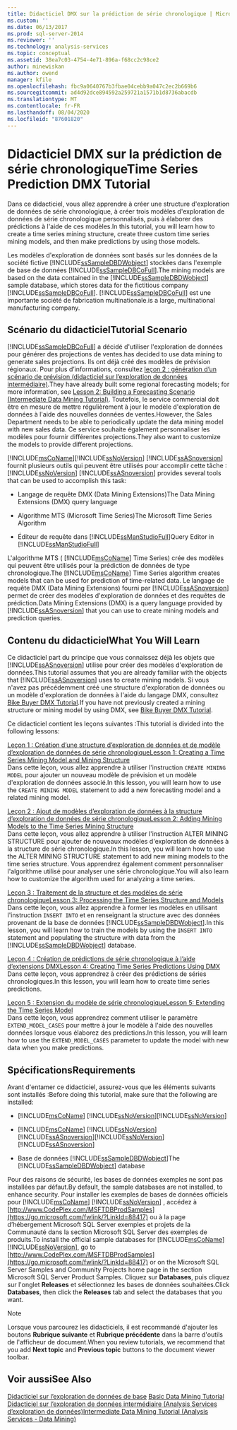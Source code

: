 ```yaml
---
title: Didacticiel DMX sur la prédiction de série chronologique | Microsoft Docs
ms.custom: ''
ms.date: 06/13/2017
ms.prod: sql-server-2014
ms.reviewer: ''
ms.technology: analysis-services
ms.topic: conceptual
ms.assetid: 38ea7c03-4754-4e71-896a-f68cc2c98ce2
author: minewiskan
ms.author: owend
manager: kfile
ms.openlocfilehash: fbc9a0640767b3fbae04cebb9a047c2ec2b669b6
ms.sourcegitcommit: ad4d92dce894592a259721a1571b1d8736abacdb
ms.translationtype: MT
ms.contentlocale: fr-FR
ms.lasthandoff: 08/04/2020
ms.locfileid: "87601820"
---
```

# <a name="time-series-prediction-dmx-tutorial"></a><span data-ttu-id="5bcb8-102">Didacticiel DMX sur la prédiction de série chronologique</span><span class="sxs-lookup"><span data-stu-id="5bcb8-102">Time Series Prediction DMX Tutorial</span></span>
  <span data-ttu-id="5bcb8-103">Dans ce didacticiel, vous allez apprendre à créer une structure d'exploration de données de série chronologique, à créer trois modèles d'exploration de données de série chronologique personnalisés, puis à élaborer des prédictions à l'aide de ces modèles.</span><span class="sxs-lookup"><span data-stu-id="5bcb8-103">In this tutorial, you will learn how to create a time series mining structure, create three custom time series mining models, and then make predictions by using those models.</span></span>  
  
 <span data-ttu-id="5bcb8-104">Les modèles d'exploration de données sont basés sur les données de la société fictive  [!INCLUDE[ssSampleDBDWobject](../includes/sssampledbdwobject-md.md)] stockées dans l'exemple de base de données [!INCLUDE[ssSampleDBCoFull](../includes/sssampledbcofull-md.md)].</span><span class="sxs-lookup"><span data-stu-id="5bcb8-104">The mining models are based on the data contained in the  [!INCLUDE[ssSampleDBDWobject](../includes/sssampledbdwobject-md.md)] sample database, which stores data for the fictitious company [!INCLUDE[ssSampleDBCoFull](../includes/sssampledbcofull-md.md)].</span></span> [!INCLUDE[ssSampleDBCoFull](../includes/sssampledbcofull-md.md)] <span data-ttu-id="5bcb8-105">est une importante société de fabrication multinationale.</span><span class="sxs-lookup"><span data-stu-id="5bcb8-105">is a large, multinational manufacturing company.</span></span>  
  
## <a name="tutorial-scenario"></a><span data-ttu-id="5bcb8-106">Scénario du didacticiel</span><span class="sxs-lookup"><span data-stu-id="5bcb8-106">Tutorial Scenario</span></span>  
 [!INCLUDE[ssSampleDBCoFull](../includes/sssampledbcofull-md.md)] <span data-ttu-id="5bcb8-107">a décidé d'utiliser l'exploration de données pour générer des projections de ventes.</span><span class="sxs-lookup"><span data-stu-id="5bcb8-107">has decided to use data mining to generate sales projections.</span></span> <span data-ttu-id="5bcb8-108">Ils ont déjà créé des modèles de prévision régionaux. Pour plus d’informations, consultez [leçon 2 : génération d’un scénario de prévision &#40;didacticiel sur l’exploration de données intermédiaire&#41;](../../2014/tutorials/lesson-2-building-a-forecasting-scenario-intermediate-data-mining-tutorial.md).</span><span class="sxs-lookup"><span data-stu-id="5bcb8-108">They have already built some regional forecasting models; for more information, see [Lesson 2: Building a Forecasting Scenario &#40;Intermediate Data Mining Tutorial&#41;](../../2014/tutorials/lesson-2-building-a-forecasting-scenario-intermediate-data-mining-tutorial.md).</span></span> <span data-ttu-id="5bcb8-109">Toutefois, le service commercial doit être en mesure de mettre régulièrement à jour le modèle d'exploration de données à l'aide des nouvelles données de ventes.</span><span class="sxs-lookup"><span data-stu-id="5bcb8-109">However, the Sales Department needs to be able to periodically update the data mining model with new sales data.</span></span> <span data-ttu-id="5bcb8-110">Ce service souhaite également personnaliser les modèles pour fournir différentes projections.</span><span class="sxs-lookup"><span data-stu-id="5bcb8-110">They also want to customize the models to provide different projections.</span></span>  
  
 [!INCLUDE[msCoName](../includes/msconame-md.md)]<span data-ttu-id="5bcb8-111">[!INCLUDE[ssNoVersion](../includes/ssnoversion-md.md)] [!INCLUDE[ssASnoversion](../includes/ssasnoversion-md.md)] fournit plusieurs outils qui peuvent être utilisés pour accomplir cette tâche :</span><span class="sxs-lookup"><span data-stu-id="5bcb8-111">[!INCLUDE[ssNoVersion](../includes/ssnoversion-md.md)] [!INCLUDE[ssASnoversion](../includes/ssasnoversion-md.md)] provides several tools that can be used to accomplish this task:</span></span>  
  
-   <span data-ttu-id="5bcb8-112">Langage de requête DMX (Data Mining Extensions)</span><span class="sxs-lookup"><span data-stu-id="5bcb8-112">The Data Mining Extensions (DMX) query language</span></span>  
  
-   <span data-ttu-id="5bcb8-113">Algorithme MTS (Microsoft Time Series)</span><span class="sxs-lookup"><span data-stu-id="5bcb8-113">The Microsoft Time Series Algorithm</span></span>  
  
-   <span data-ttu-id="5bcb8-114">Éditeur de requête dans [!INCLUDE[ssManStudioFull](../includes/ssmanstudiofull-md.md)]</span><span class="sxs-lookup"><span data-stu-id="5bcb8-114">Query Editor in [!INCLUDE[ssManStudioFull](../includes/ssmanstudiofull-md.md)]</span></span>  
  
 <span data-ttu-id="5bcb8-115">L'algorithme MTS ( [!INCLUDE[msCoName](../includes/msconame-md.md)] Time Series) crée des modèles qui peuvent être utilisés pour la prédiction de données de type chronologique.</span><span class="sxs-lookup"><span data-stu-id="5bcb8-115">The [!INCLUDE[msCoName](../includes/msconame-md.md)] Time Series algorithm creates models that can be used for prediction of time-related data.</span></span> <span data-ttu-id="5bcb8-116">Le langage de requête DMX (Data Mining Extensions) fourni par [!INCLUDE[ssASnoversion](../includes/ssasnoversion-md.md)] permet de créer des modèles d'exploration de données et des requêtes de prédiction.</span><span class="sxs-lookup"><span data-stu-id="5bcb8-116">Data Mining Extensions (DMX) is a query language provided by [!INCLUDE[ssASnoversion](../includes/ssasnoversion-md.md)] that you can use to create mining models and prediction queries.</span></span>  
  
## <a name="what-you-will-learn"></a><span data-ttu-id="5bcb8-117">Contenu du didacticiel</span><span class="sxs-lookup"><span data-stu-id="5bcb8-117">What You Will Learn</span></span>  
 <span data-ttu-id="5bcb8-118">Ce didacticiel part du principe que vous connaissez déjà les objets que [!INCLUDE[ssASnoversion](../includes/ssasnoversion-md.md)] utilise pour créer des modèles d'exploration de données.</span><span class="sxs-lookup"><span data-stu-id="5bcb8-118">This tutorial assumes that you are already familiar with the objects that [!INCLUDE[ssASnoversion](../includes/ssasnoversion-md.md)] uses to create mining models.</span></span> <span data-ttu-id="5bcb8-119">Si vous n'avez pas précédemment créé une structure d'exploration de données ou un modèle d'exploration de données à l'aide du langage DMX, consultez [Bike Buyer DMX Tutorial](../../2014/tutorials/bike-buyer-dmx-tutorial.md).</span><span class="sxs-lookup"><span data-stu-id="5bcb8-119">If you have not previously created a mining structure or mining model by using DMX, see [Bike Buyer DMX Tutorial](../../2014/tutorials/bike-buyer-dmx-tutorial.md).</span></span>  
  
 <span data-ttu-id="5bcb8-120">Ce didacticiel contient les leçons suivantes :</span><span class="sxs-lookup"><span data-stu-id="5bcb8-120">This tutorial is divided into the following lessons:</span></span>  
  
 [<span data-ttu-id="5bcb8-121">Leçon 1 : Création d’une structure d’exploration de données et de modèle d’exploration de données de série chronologique</span><span class="sxs-lookup"><span data-stu-id="5bcb8-121">Lesson 1: Creating a Time Series Mining Model and Mining Structure</span></span>](../../2014/tutorials/lesson-1-creating-a-time-series-mining-model-and-mining-structure.md)  
 <span data-ttu-id="5bcb8-122">Dans cette leçon, vous allez apprendre à utiliser l'instruction `CREATE MINING MODEL` pour ajouter un nouveau modèle de prévision et un modèle d'exploration de données associé.</span><span class="sxs-lookup"><span data-stu-id="5bcb8-122">In this lesson, you will learn how to use the `CREATE MINING MODEL` statement to add a new forecasting model and a related mining model.</span></span>  
  
 [<span data-ttu-id="5bcb8-123">Leçon 2 : Ajout de modèles d’exploration de données à la structure d’exploration de données de série chronologique</span><span class="sxs-lookup"><span data-stu-id="5bcb8-123">Lesson 2: Adding Mining Models to the Time Series Mining Structure</span></span>](../../2014/tutorials/lesson-2-adding-mining-models-to-the-time-series-mining-structure.md)  
 <span data-ttu-id="5bcb8-124">Dans cette leçon, vous allez apprendre à utiliser l'instruction ALTER MINING STRUCTURE pour ajouter de nouveaux modèles d'exploration de données à la structure de série chronologique.</span><span class="sxs-lookup"><span data-stu-id="5bcb8-124">In this lesson, you will learn how to use the ALTER MINING STRUCTURE statement to add new mining models to the time series structure.</span></span> <span data-ttu-id="5bcb8-125">Vous apprendrez également comment personnaliser l'algorithme utilisé pour analyser une série chronologique.</span><span class="sxs-lookup"><span data-stu-id="5bcb8-125">You will also learn how to customize the algorithm used for analyzing a time series.</span></span>  
  
 [<span data-ttu-id="5bcb8-126">Leçon 3 : Traitement de la structure et des modèles de série chronologique</span><span class="sxs-lookup"><span data-stu-id="5bcb8-126">Lesson 3: Processing the Time Series Structure and Models</span></span>](../../2014/tutorials/lesson-3-processing-the-time-series-structure-and-models.md)  
 <span data-ttu-id="5bcb8-127">Dans cette leçon, vous allez apprendre à former les modèles en utilisant l'instruction `INSERT INTO` et en renseignant la structure avec des données provenant de la base de données [!INCLUDE[ssSampleDBDWobject](../includes/sssampledbdwobject-md.md)].</span><span class="sxs-lookup"><span data-stu-id="5bcb8-127">In this lesson, you will learn how to train the models by using the `INSERT INTO` statement and populating the structure with data from the [!INCLUDE[ssSampleDBDWobject](../includes/sssampledbdwobject-md.md)] database.</span></span>  
  
 [<span data-ttu-id="5bcb8-128">Leçon 4 : Création de prédictions de série chronologique à l’aide d’extensions DMX</span><span class="sxs-lookup"><span data-stu-id="5bcb8-128">Lesson 4: Creating Time Series Predictions Using DMX</span></span>](../../2014/tutorials/lesson-4-creating-time-series-predictions-using-dmx.md)  
 <span data-ttu-id="5bcb8-129">Dans cette leçon, vous apprendrez à créer des prédictions de séries chronologiques.</span><span class="sxs-lookup"><span data-stu-id="5bcb8-129">In this lesson, you will learn how to create time series predictions.</span></span>  
  
 [<span data-ttu-id="5bcb8-130">Leçon 5 : Extension du modèle de série chronologique</span><span class="sxs-lookup"><span data-stu-id="5bcb8-130">Lesson 5: Extending the Time Series Model</span></span>](../../2014/tutorials/lesson-5-extending-the-time-series-model.md)  
 <span data-ttu-id="5bcb8-131">Dans cette leçon, vous apprendrez comment utiliser le paramètre `EXTEND_MODEL_CASES` pour mettre à jour le modèle à l'aide des nouvelles données lorsque vous élaborez des prédictions.</span><span class="sxs-lookup"><span data-stu-id="5bcb8-131">In this lesson, you will learn how to use the `EXTEND_MODEL_CASES` parameter to update the model with new data when you make predictions.</span></span>  
  
## <a name="requirements"></a><span data-ttu-id="5bcb8-132">Spécifications</span><span class="sxs-lookup"><span data-stu-id="5bcb8-132">Requirements</span></span>  
 <span data-ttu-id="5bcb8-133">Avant d'entamer ce didacticiel, assurez-vous que les éléments suivants sont installés :</span><span class="sxs-lookup"><span data-stu-id="5bcb8-133">Before doing this tutorial, make sure that the following are installed:</span></span>  
  
-   [!INCLUDE[msCoName](../includes/msconame-md.md)] <span data-ttu-id="5bcb8-134">[!INCLUDE[ssNoVersion](../includes/ssnoversion-md.md)]</span><span class="sxs-lookup"><span data-stu-id="5bcb8-134">[!INCLUDE[ssNoVersion](../includes/ssnoversion-md.md)]</span></span>  
  
-   [!INCLUDE[msCoName](../includes/msconame-md.md)] <span data-ttu-id="5bcb8-135">[!INCLUDE[ssNoVersion](../includes/ssnoversion-md.md)] [!INCLUDE[ssASnoversion](../includes/ssasnoversion-md.md)]</span><span class="sxs-lookup"><span data-stu-id="5bcb8-135">[!INCLUDE[ssNoVersion](../includes/ssnoversion-md.md)] [!INCLUDE[ssASnoversion](../includes/ssasnoversion-md.md)]</span></span>  
  
-   <span data-ttu-id="5bcb8-136">Base de données [!INCLUDE[ssSampleDBDWobject](../includes/sssampledbdwobject-md.md)]</span><span class="sxs-lookup"><span data-stu-id="5bcb8-136">The [!INCLUDE[ssSampleDBDWobject](../includes/sssampledbdwobject-md.md)] database</span></span>  
  
 <span data-ttu-id="5bcb8-137">Pour des raisons de sécurité, les bases de données exemples ne sont pas installées par défaut.</span><span class="sxs-lookup"><span data-stu-id="5bcb8-137">By default, the sample databases are not installed, to enhance security.</span></span> <span data-ttu-id="5bcb8-138">Pour installer les exemples de bases de données officiels pour [!INCLUDE[msCoName](../includes/msconame-md.md)] [!INCLUDE[ssNoVersion](../includes/ssnoversion-md.md)] , accédez à [http://www.CodePlex.com/MSFTDBProdSamples](https://go.microsoft.com/fwlink/?LinkId=88417) ou à la page d’hébergement Microsoft SQL Server exemples et projets de la Communauté dans la section Microsoft SQL Server des exemples de produits.</span><span class="sxs-lookup"><span data-stu-id="5bcb8-138">To install the official sample databases for [!INCLUDE[msCoName](../includes/msconame-md.md)] [!INCLUDE[ssNoVersion](../includes/ssnoversion-md.md)], go to [http://www.CodePlex.com/MSFTDBProdSamples](https://go.microsoft.com/fwlink/?LinkId=88417) or on the Microsoft SQL Server Samples and Community Projects home page in the section Microsoft SQL Server Product Samples.</span></span> <span data-ttu-id="5bcb8-139">Cliquez sur **Databases**, puis cliquez sur l'onglet **Releases** et sélectionnez les bases de données souhaitées.</span><span class="sxs-lookup"><span data-stu-id="5bcb8-139">Click **Databases**, then click the **Releases** tab and select the databases that you want.</span></span>  
  
> [!NOTE]  
>  <span data-ttu-id="5bcb8-140">Lorsque vous parcourez les didacticiels, il est recommandé d'ajouter les boutons **Rubrique suivante** et **Rubrique précédente** dans la barre d'outils de l'afficheur de document.</span><span class="sxs-lookup"><span data-stu-id="5bcb8-140">When you review tutorials, we recommend that you add **Next topic** and **Previous topic** buttons to the document viewer toolbar.</span></span>  
  
## <a name="see-also"></a><span data-ttu-id="5bcb8-141">Voir aussi</span><span class="sxs-lookup"><span data-stu-id="5bcb8-141">See Also</span></span>  
 <span data-ttu-id="5bcb8-142">[Didacticiel sur l’exploration de données de base](../../2014/tutorials/basic-data-mining-tutorial.md) </span><span class="sxs-lookup"><span data-stu-id="5bcb8-142">[Basic Data Mining Tutorial](../../2014/tutorials/basic-data-mining-tutorial.md) </span></span>  
 [<span data-ttu-id="5bcb8-143">Didacticiel sur l’exploration de données intermédiaire &#40;Analysis Services d’exploration de données&#41;</span><span class="sxs-lookup"><span data-stu-id="5bcb8-143">Intermediate Data Mining Tutorial &#40;Analysis Services - Data Mining&#41;</span></span>](../../2014/tutorials/intermediate-data-mining-tutorial-analysis-services-data-mining.md)  
  
  
